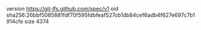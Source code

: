 version https://git-lfs.github.com/spec/v1
oid sha256:26bbf5085881fdf70f595fdbfeaf527cb1db84cef6adb4f627e697c7b1914cfe
size 4374
